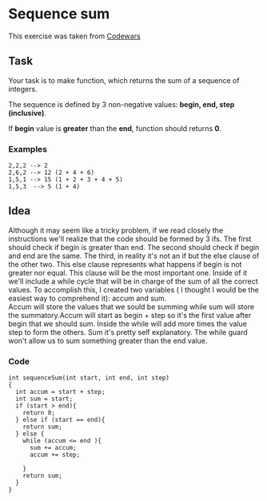 # Sequence sum

This exercise was taken from [Codewars](https://www.codewars.com/kata/586f6741c66d18c22800010a)

## Task
Your task is to make function, which returns the sum of a sequence of integers.

The sequence is defined by 3 non-negative values: **begin, end, step (inclusive)**.

If **begin** value is **greater** than the **end**, function should returns **0**.



### Examples
```
2,2,2 --> 2
2,6,2 --> 12 (2 + 4 + 6)
1,5,1 --> 15 (1 + 2 + 3 + 4 + 5)
1,5,3  --> 5 (1 + 4)
```

## Idea
Although it may seem like a tricky problem, if we read closely the instructions we'll realize that the code should be formed by 3 ifs. The first should check if begin is greater than end. The second should check if begin and end are the same. The third, in reality it's not an if but the else clause of the other two. This else clause represents what happens if begin is not greater nor equal. This clause will be the most important one. Inside of it we'll include a while cycle that will be in charge of
the sum of all the correct values. To accomplish this, I created two variables ( I thought I would be the easiest way to comprehend it): accum and sum.\
Accum will store the values that we sould be summing while sum will store the summatory.Accum will start as begin + step so it's the first value after begin that we should sum. Inside the while will add more times the value step to form the others.
Sum it's pretty self explanatory. The while guard won't allow us to sum something greater than the end value.

### Code
```
int sequenceSum(int start, int end, int step)
{
  int accum = start + step;
  int sum = start;
  if (start > end){
    return 0;
  } else if (start == end){
    return sum;
  } else {
    while (accum <= end ){
      sum += accum;
      accum += step;

    }
    return sum;
  }
}
```

